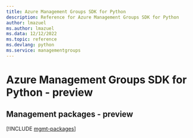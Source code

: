 ```yaml
---
title: Azure Management Groups SDK for Python
description: Reference for Azure Management Groups SDK for Python
author: lmazuel
ms.author: lmazuel
ms.data: 12/12/2022
ms.topic: reference
ms.devlang: python
ms.service: managementgroups
---
```

# Azure Management Groups SDK for Python - preview

## Management packages - preview
[!INCLUDE [mgmt-packages](management-groups-mgmt-index.md)]